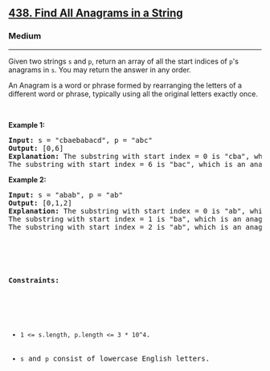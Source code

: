 <h2><a href="https://leetcode.com/problems/find-all-anagrams-in-a-string/description/">438. Find All Anagrams in a String</a></h2><h3>Medium</h3><hr><div>Given two strings <code>s</code> and <code>p</code>, return an array of all the start indices of <code>p</code>'s anagrams in <code>s</code>. You may return the answer in any order.

An Anagram is a word or phrase formed by rearranging the letters of a different word or phrase, typically using all the original letters exactly once.
<p>&nbsp;</p>
<p><strong>Example 1:</strong></p>
<pre><strong>Input:</strong> s = "cbaebabacd", p = "abc"
<strong>Output:</strong> [0,6]
<strong>Explanation:</strong> The substring with start index = 0 is "cba", which is an anagram of "abc".
The substring with start index = 6 is "bac", which is an anagram of "abc".
</pre>

<p><strong>Example 2:</strong></p>
<pre><strong>Input:</strong> s = "abab", p = "ab"
<strong>Output:</strong> [0,1,2]
<strong>Explanation:</strong> The substring with start index = 0 is "ab", which is an anagram of "ab".
The substring with start index = 1 is "ba", which is an anagram of "ab".
The substring with start index = 2 is "ab", which is an anagram of "ab".

<p>&nbsp;</p>
<p><strong>Constraints:</strong></p>

<ul>
	<li><code>1 <= s.length, p.length <= 3 * 10^4</code>.</li>
	<li><code>s</code> and <code>p</code> consist of lowercase English letters.</li>
</ul>
</div>